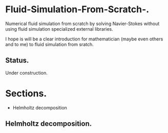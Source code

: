 # Fluid-Simulation-From-Scratch-.
Numerical fluid simulation from scratch by solving Navier-Stokes without using fluid simulation specialized external libraries.

I hope is will be a clear introduction for mathematician (maybe even others and to me) to fluid simulation from sratch.

## Status.
Under construction.

# Sections.
+ Helmholtz decomposition


## Helmholtz decomposition.
